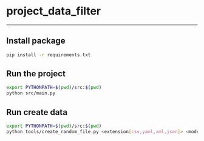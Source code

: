 # project_data_filter

---


## Install package

```bash
pip install -r requirements.txt
```


## Run the project

```bash
export PYTHONPATH=$(pwd)/src:$(pwd)
python src/main.py
```


## Run create data

```bash
export PYTHONPATH=$(pwd)/src:$(pwd)
python tools/create_random_file.py <extension[csv,yaml,xml,json]> <mode [student,item]>
```